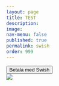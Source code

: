 ```yaml
---
layout: page
title: TEST
description: 
image: 
nav-menu: false
published: true
permalink: swish
order: 999
---
```


<div id="main">
	<section class="major">
		<div class="inner">
	  		<button class="link swish-link">Betala med Swish</button>
      			<!--<a data-v-00899994="" data-v-a20c31e6="" href="swish://payment?data=%7B%22amount%22%3A%7B%22value%22%3Anull%2C%22editable%22%3Atrue%7D%2C%22message%22%3A%7B%22value%22%3A%22Plan%20International%22%2C%22editable%22%3Afalse%7D%2C%22payee%22%3A%7B%22value%22%3A%22123%20900%2073%2011%22%2C%22editable%22%3Afalse%7D%2C%22version%22%3A1%7D&amp;source=charity" class="link swish-link">Swish</a>
			<a href="" class="link swish-link">Betala med Swish</a>-->
			<div id="swish-qr" class="modal" onclick="this.style.display='none'">
    				<!--<span class="close">&times;</span>-->
    				<div class="modal-content">
      					<img src="{{ site.baseurl }}/assets/images/indiskaboxenswishpost.png" >
    				</div>
  			</div>
	  	</div>		
	</section>
</div>
